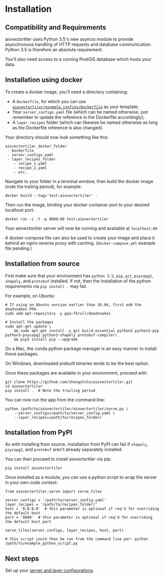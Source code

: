 # Installation

## Compatibility and Requirements

aiovectortiler uses Python 3.5's new asyncio module to provide asynchronous handling of HTTP requests and database communication.
Python 3.5 is therefore an absolute requirement.

You'll also need access to a running PostGIS database which hosts your data.

## Installation using docker

To create a docker image, you'll need a directory containing:
* A `Dockerfile`, for which you can use [`aiovectortiler/example_configs/Dockerfile`](https://github.com/shongololo/aiovectortiler/blob/master/example_configs/Dockerfile) as your template;
* Your `server_configs.yaml` file (which can be named otherwise, just remember to update the reference in the Dockerfile accordingly);
* A `layer_recipes` folder (which can likewise be named otherwise as long as the Dockerfile reference is also changed).

Your directory should now look something like this:
```
aiovectortiler_docker_folder
 - Dockerfile
 - server_configs.yaml
 - layer_recipes_folder
    - recipe_1.yaml
    - recipe_2.yaml
    - etc.
```
Navigate to your folder in a terminal window, then build the docker image (note the trailing period), for example:
```
docker build --tag='test:aiovectortiler' .
```
Then run the image, binding your docker container port to your desired localhost port:
```
docker run -i -t -p 8080:80 test:aiovectortiler
```

Your aiovectortiler server will now be running and available at `localhost:80`

A docker-compose file can also be used to create your image and place it behind an nginx reverse proxy with caching.
(`docker-compose.yml` example file pending.)

## Installation from source

First make sure that your environment has `python 3.5`, `pip`, `git`, `psycopg2`, `shapely`, and `protobuf` installed.
If not, then the installation of the python requirements via `pip install .` may fail.

For example, on Ubuntu:
```
# If using an Ubuntu version earlier than 16.04, first add the deadsnakes PPA.
sudo add-apt-repository -y ppa:fkrull/deadsnakes

# Install the packages
sudo apt-get update \
    && sudo apt-get install -y git build-essential python3 python3-pip python3-psycopg2 python3-shapely protobuf-compiler\
    && pip3 install pip --upgrade
```
On a Mac, the conda python package manager is an easy manner to install these packages.

On Windows, downloaded prebuilt binaries tends to be the best option.

Once these packages are available in your environment, proceed with:
```
git clone https://github.com/shongololo/aiovectortiler.git
cd aiovectortiler
pip install .  # Note the trailing period
```
You can now run the app from the command line:
```
python /path/to/aiovectortiler/aiovectortiler/serve.py \
    --server_configs=/path/to/server_config.yaml \
    --layer_recipes=/path/to/recipes_folder/
```

## Installation from PyPI

As with installing from source, installation from PyPI can fail if `shapely`, `psycopg2`, and `protobuf` aren't already separately installed.

You can then proceed to install aiovectortiler via pip: 
```
pip install aiovectortiler
```

Once installed as a module, you can use a python script to wrap the server in your own code context:
```
from aiovectortiler.serve import serve_tiles

server_configs = '/path/to/server_config.yaml'
layer_recipes = '/path/to/recipes_folder/'
host = '0.0.0.0'  # this parameter is optional if req'd for overriding the default host
port = '8080'  # this parameter is optional if req'd for overriding the default host port

serve_tiles(server_configs, layer_recipes, host, port)

# this script could then be run from the command line per: python /path/to/example_python_script.py
```

## Next steps

Set up your [server and layer configurations](config.md).
